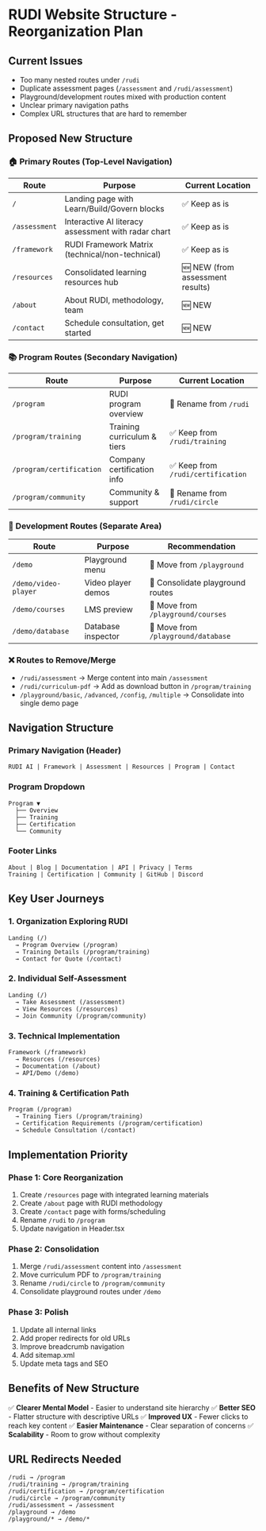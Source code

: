 # RUDI Website Structure - Reorganization Plan

## Current Issues
- Too many nested routes under `/rudi`
- Duplicate assessment pages (`/assessment` and `/rudi/assessment`)
- Playground/development routes mixed with production content
- Unclear primary navigation paths
- Complex URL structures that are hard to remember

## Proposed New Structure

### 🏠 Primary Routes (Top-Level Navigation)

| Route | Purpose | Current Location |
|-------|---------|------------------|
| `/` | Landing page with Learn/Build/Govern blocks | ✅ Keep as is |
| `/assessment` | Interactive AI literacy assessment with radar chart | ✅ Keep as is |
| `/framework` | RUDI Framework Matrix (technical/non-technical) | ✅ Keep as is |
| `/resources` | Consolidated learning resources hub | 🆕 NEW (from assessment results) |
| `/about` | About RUDI, methodology, team | 🆕 NEW |
| `/contact` | Schedule consultation, get started | 🆕 NEW |

### 📚 Program Routes (Secondary Navigation)

| Route | Purpose | Current Location |
|-------|---------|------------------|
| `/program` | RUDI program overview | 🔄 Rename from `/rudi` |
| `/program/training` | Training curriculum & tiers | ✅ Keep from `/rudi/training` |
| `/program/certification` | Company certification info | ✅ Keep from `/rudi/certification` |
| `/program/community` | Community & support | 🔄 Rename from `/rudi/circle` |

### 🧪 Development Routes (Separate Area)

| Route | Purpose | Recommendation |
|-------|---------|----------------|
| `/demo` | Playground menu | 🔄 Move from `/playground` |
| `/demo/video-player` | Video player demos | 🔄 Consolidate playground routes |
| `/demo/courses` | LMS preview | 🔄 Move from `/playground/courses` |
| `/demo/database` | Database inspector | 🔄 Move from `/playground/database` |

### ❌ Routes to Remove/Merge

- `/rudi/assessment` → Merge content into main `/assessment`
- `/rudi/curriculum-pdf` → Add as download button in `/program/training`
- `/playground/basic`, `/advanced`, `/config`, `/multiple` → Consolidate into single demo page

## Navigation Structure

### Primary Navigation (Header)
```
RUDI AI | Framework | Assessment | Resources | Program | Contact
```

### Program Dropdown
```
Program ▼
  ├── Overview
  ├── Training
  ├── Certification
  └── Community
```

### Footer Links
```
About | Blog | Documentation | API | Privacy | Terms
Training | Certification | Community | GitHub | Discord
```

## Key User Journeys

### 1. Organization Exploring RUDI
```
Landing (/)
  → Program Overview (/program)
  → Training Details (/program/training)
  → Contact for Quote (/contact)
```

### 2. Individual Self-Assessment
```
Landing (/)
  → Take Assessment (/assessment)
  → View Resources (/resources)
  → Join Community (/program/community)
```

### 3. Technical Implementation
```
Framework (/framework)
  → Resources (/resources)
  → Documentation (/about)
  → API/Demo (/demo)
```

### 4. Training & Certification Path
```
Program (/program)
  → Training Tiers (/program/training)
  → Certification Requirements (/program/certification)
  → Schedule Consultation (/contact)
```

## Implementation Priority

### Phase 1: Core Reorganization
1. Create `/resources` page with integrated learning materials
2. Create `/about` page with RUDI methodology
3. Create `/contact` page with forms/scheduling
4. Rename `/rudi` to `/program`
5. Update navigation in Header.tsx

### Phase 2: Consolidation
1. Merge `/rudi/assessment` content into `/assessment`
2. Move curriculum PDF to `/program/training`
3. Rename `/rudi/circle` to `/program/community`
4. Consolidate playground routes under `/demo`

### Phase 3: Polish
1. Update all internal links
2. Add proper redirects for old URLs
3. Improve breadcrumb navigation
4. Add sitemap.xml
5. Update meta tags and SEO

## Benefits of New Structure

✅ **Clearer Mental Model** - Easier to understand site hierarchy
✅ **Better SEO** - Flatter structure with descriptive URLs
✅ **Improved UX** - Fewer clicks to reach key content
✅ **Easier Maintenance** - Clear separation of concerns
✅ **Scalability** - Room to grow without complexity

## URL Redirects Needed

```
/rudi → /program
/rudi/training → /program/training
/rudi/certification → /program/certification
/rudi/circle → /program/community
/rudi/assessment → /assessment
/playground → /demo
/playground/* → /demo/*
```